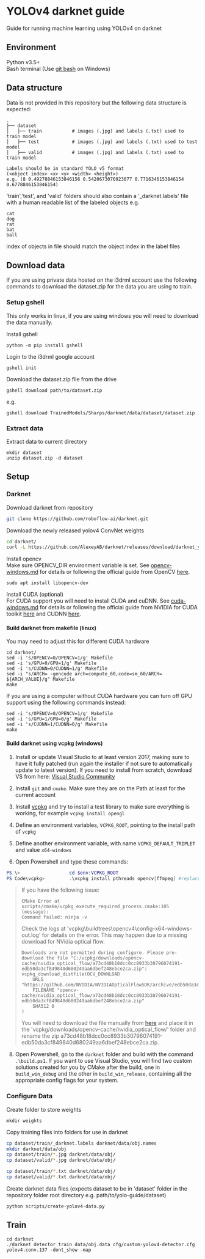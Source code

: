 # YOLOv4 darknet guide
Guide for running machine learning using YOLOv4 on darknet

## Environment
Python v3.5+  
Bash terminal (Use [git bash](https://git-scm.com/downloads) on Windows)

## Data structure
Data is not provided in this repository but the following data structure is expected:
```
.
├── dataset
│   ├── train           # images (.jpg) and labels (.txt) used to train model
│   ├── test            # images (.jpg) and labels (.txt) used to test model
│   ├── valid           # images (.jpg) and labels (.txt) used to train model
```
```
Labels should be in standard YOLO v5 format  
(<object index> <x> <y> <width> <height>) 
e.g. (8 0.49278846153846156 0.5420673076923077 0.7716346153846154 0.6778846153846154)
```
'train','test', and 'valid' folders should also contain a '_darknet.labels' file with a human readable list of the labeled objects e.g.
```
cat
dog
rat
bat
ball
```
index of objects in file should match the object index in the label files

## Download data
If you are using private data hosted on the i3drml account use the following commands to download the dataset.zip for the data you are using to train.  

### Setup gshell
This only works in linux, if you are using windows you will need to download the data manually.  

Install gshell
```
python -m pip install gshell
```
Login to the i3drml google account
```
gshell init 
```
Download the dataset.zip file from the drive
```
gshell download path/to/dataset.zip
```
e.g.
```
gshell download TrainedModels/Sharps/darknet/data/dataset/dataset.zip
```
### Extract data
Extract data to current directory
```
mkdir dataset
unzip dataset.zip -d dataset
```

## Setup
### Darknet
Download darknet from repository
```bash
git clone https://github.com/roboflow-ai/darknet.git
```
Download the newly released yolov4 ConvNet weights
```bash
cd darknet/
curl -L https://github.com/AlexeyAB/darknet/releases/download/darknet_yolo_v3_optimal/yolov4.conv.137 --output yolov4.conv.137
```
Install opencv  
Make sure OPENCV_DIR environment variable is set. See [opencv-windows.md](opencv-windows.md) for details or following the official guide from OpenCV [here](https://docs.opencv.org/4.5.2/d3/d52/tutorial_windows_install.html). 
```
sudo apt install libopencv-dev
```
Install CUDA (optional)  
For CUDA support you will need to install CUDA and cuDNN. See [cuda-windows.md](cuda-windows.md) for details or following the official guide from NVIDIA for CUDA toolkit [here](https://docs.nvidia.com/cuda/cuda-installation-guide-microsoft-windows/index.html) and CUDNN [here](https://docs.nvidia.com/deeplearning/cudnn/install-guide/index.html).

#### Build darknet from makefile (linux)
You may need to adjust this for different CUDA hardware  
```
cd darknet/
sed -i 's/OPENCV=0/OPENCV=1/g' Makefile
sed -i 's/GPU=0/GPU=1/g' Makefile
sed -i 's/CUDNN=0/CUDNN=1/g' Makefile
sed -i "s/ARCH= -gencode arch=compute_60,code=sm_60/ARCH= ${ARCH_VALUE}/g" Makefile
make
```
If you are using a computer without CUDA hardware you can turn off GPU support using the following commands instead:
```
sed -i 's/OPENCV=0/OPENCV=1/g' Makefile
sed -i 's/GPU=1/GPU=0/g' Makefile
sed -i 's/CUDNN=1/CUDNN=0/g' Makefile
make
```

#### Build darknet using vcpkg (windows)
1. Install or update Visual Studio to at least version 2017, making sure to have it fully patched (run again the installer if not sure to automatically update to latest version). If you need to install from scratch, download VS from here: [Visual Studio Community](http://visualstudio.com)

3. Install `git` and `cmake`. Make sure they are on the Path at least for the current account

4. Install [vcpkg](https://github.com/Microsoft/vcpkg) and try to install a test library to make sure everything is working, for example `vcpkg install opengl`

5. Define an environment variables, `VCPKG_ROOT`, pointing to the install path of `vcpkg`

6. Define another environment variable, with name `VCPKG_DEFAULT_TRIPLET` and value `x64-windows`

7. Open Powershell and type these commands:

```PowerShell
PS \>                  cd $env:VCPKG_ROOT
PS Code\vcpkg>         .\vcpkg install pthreads opencv[ffmpeg] #replace with opencv[cuda,ffmpeg] in case you want to use cuda-accelerated openCV
```

> If you have the following issue:
> ```
> CMake Error at scripts/cmake/vcpkg_execute_required_process.cmake:105 (message):
> Command failed: ninja -v
> ```
> Check the logs at 'vcpkg\buildtrees\opencv4\config-x64-windows-out.log' for details on the error. This may happen due to a missing download for NVidia optical flow. 
> ```
> Downloads are not permitted during configure. Please pre-download the file "C:/vcpkg/downloads/opencv-cache/nvidia_optical_flow/a73cd48b18dcc0cc8933b30796074191-edb50da3cf849840d680249aa6dbef248ebce2ca.zip":
> vcpkg_download_distfile(OCV_DOWNLOAD
>     URLS "https://github.com/NVIDIA/NVIDIAOpticalFlowSDK/archive/edb50da3cf849840d680249aa6dbef248ebce2ca.zip"
>     FILENAME "opencv-cache/nvidia_optical_flow/a73cd48b18dcc0cc8933b30796074191-edb50da3cf849840d680249aa6dbef248ebce2ca.zip"
>     SHA512 0
> )
> ```
> You will need to download the file manually from [here](https://github.com/NVIDIA/NVIDIAOpticalFlowSDK/archive/edb50da3cf849840d680249aa6dbef248ebce2ca.zip) and place it in the 'vcpkg/downloads/opencv-cache/nvidia_optical_flow/' folder and rename the zip a73cd48b18dcc0cc8933b30796074191-edb50da3cf849840d680249aa6dbef248ebce2ca.zip.

8.  Open Powershell, go to the `darknet` folder and build with the command `.\build.ps1`. If you want to use Visual Studio, you will find two custom solutions created for you by CMake after the build, one in `build_win_debug` and the other in `build_win_release`, containing all the appropriate config flags for your system.

### Configure Data
Create folder to store weights
```
mkdir weights
```
Copy training files into folders for use in darknet
```bash
cp dataset/train/_darknet.labels darknet/data/obj.names
mkdir darknet/data/obj
cp dataset/train/*.jpg darknet/data/obj/
cp dataset/valid/*.jpg darknet/data/obj/

cp dataset/train/*.txt darknet/data/obj/
cp dataset/valid/*.txt darknet/data/obj/
```
Create darknet data files (expects dataset to be in 'dataset' folder in the repository folder root directory e.g. path/to/yolo-guide/dataset)
```
python scripts/create-yolov4-data.py
```

## Train
```
cd darknet
./darknet detector train data/obj.data cfg/custom-yolov4-detector.cfg yolov4.conv.137 -dont_show -map
```
